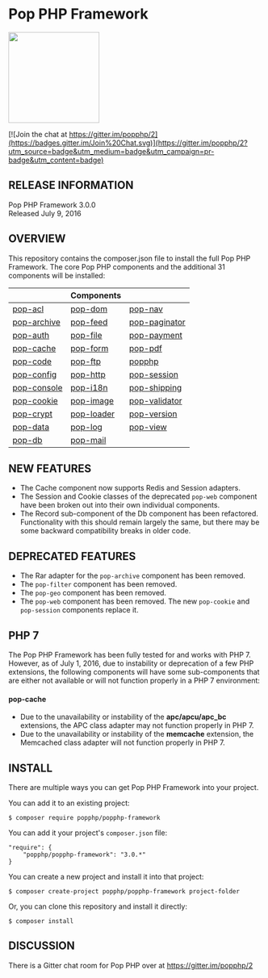 Pop PHP Framework
=================

<img src="http://www.popphp.org/img/pop-php-logo.png" width="180" height="180" />

[![Join the chat at https://gitter.im/popphp/2](https://badges.gitter.im/Join%20Chat.svg)](https://gitter.im/popphp/2?utm_source=badge&utm_medium=badge&utm_campaign=pr-badge&utm_content=badge)

RELEASE INFORMATION
-------------------
Pop PHP Framework 3.0.0  
Released July 9, 2016

OVERVIEW
--------
This repository contains the composer.json file to install the full Pop PHP Framework.
The core Pop PHP components and the additional 31 components will be installed:

|                                                      | Components                                         |                                                          |
|------------------------------------------------------|----------------------------------------------------|----------------------------------------------------------|
| [pop-acl](https://github.com/popphp/pop-acl)         | [pop-dom](https://github.com/popphp/pop-dom)       | [pop-nav](https://github.com/popphp/pop-nav)             |                                                                                                         
| [pop-archive](https://github.com/popphp/pop-archive) | [pop-feed](https://github.com/popphp/pop-feed)     | [pop-paginator](https://github.com/popphp/pop-paginator) |                                                                                                                              
| [pop-auth](https://github.com/popphp/pop-auth)       | [pop-file](https://github.com/popphp/pop-file)     | [pop-payment](https://github.com/popphp/pop-payment)     |                                                                                                                    
| [pop-cache](https://github.com/popphp/pop-cache)     | [pop-form](https://github.com/popphp/pop-form)     | [pop-pdf](https://github.com/popphp/pop-pdf)             |                                                                                                              
| [pop-code](https://github.com/popphp/pop-code)       | [pop-ftp](https://github.com/popphp/pop-ftp)       | [popphp](https://github.com/popphp/popphp)               |                                                                                                        
| [pop-config](https://github.com/popphp/pop-config)   | [pop-http](https://github.com/popphp/pop-http)     | [pop-session](https://github.com/popphp/pop-session)     |                                                                                                                        
| [pop-console](https://github.com/popphp/pop-console) | [pop-i18n](https://github.com/popphp/pop-i18n)     | [pop-shipping](https://github.com/popphp/pop-shipping)   |                                                                                                                            
| [pop-cookie](https://github.com/popphp/pop-cookie)   | [pop-image](https://github.com/popphp/pop-image)   | [pop-validator](https://github.com/popphp/pop-validator) |                                                                                                                              
| [pop-crypt](https://github.com/popphp/pop-crypt)     | [pop-loader](https://github.com/popphp/pop-loader) | [pop-version](https://github.com/popphp/pop-version)     |                                                                                                                          
| [pop-data](https://github.com/popphp/pop-data)       | [pop-log](https://github.com/popphp/pop-log)       | [pop-view](https://github.com/popphp/pop-view)           |                                                                                                            
| [pop-db](https://github.com/popphp/pop-db)           | [pop-mail](https://github.com/popphp/pop-mail)     |                                                          |                                                            

NEW FEATURES
------------

* The Cache component now supports Redis and Session adapters.
* The Session and Cookie classes of the deprecated `pop-web` component have been broken out into their own individual components.
* The Record sub-component of the Db component has been refactored. Functionality with this should remain largely the same,
  but there may be some backward compatibility breaks in older code.

DEPRECATED FEATURES
-------------------

* The Rar adapter for the `pop-archive` component has been removed.
* The `pop-filter` component has been removed.
* The `pop-geo` component has been removed.
* The `pop-web` component has been removed. The new `pop-cookie` and `pop-session` components replace it.

PHP 7
-----

The Pop PHP Framework has been fully tested for and works with PHP 7. However, as of July 1, 2016, due to
instability or deprecation of a few PHP extensions, the following components will have some sub-components
that are either not available or will not function properly in a PHP 7 environment:

#### pop-cache

- Due to the unavailability or instability of the **apc/apcu/apc_bc** extensions, the APC class adapter may not function properly in PHP 7.
- Due to the unavailability or instability of the **memcache** extension, the Memcached class adapter will not function properly in PHP 7.

INSTALL
-------
There are multiple ways you can get Pop PHP Framework into your project.

You can add it to an existing project:

```console
$ composer require popphp/popphp-framework
```

You can add it your project's `composer.json` file:

    "require": {
        "popphp/popphp-framework": "3.0.*"
    }

You can create a new project and install it into that project:

```console
$ composer create-project popphp/popphp-framework project-folder
```

Or, you can clone this repository and install it directly:

```console
$ composer install
```

## DISCUSSION

There is a Gitter chat room for Pop PHP over at https://gitter.im/popphp/2
